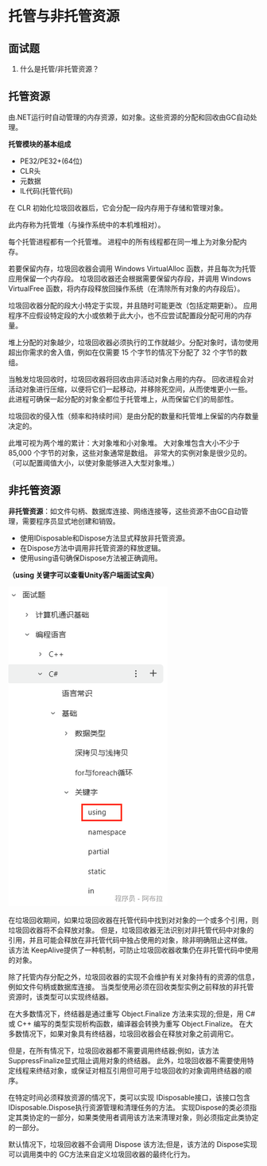 # 托管与非托管资源

## 面试题

1. 什么是托管/非托管资源？

## 托管资源

由.NET运行时自动管理的内存资源，如对象。这些资源的分配和回收由GC自动处理。

**托管模块的基本组成**

- PE32/PE32+(64位)
- CLR头
- 元数据
- IL代码(托管代码)

在 CLR 初始化垃圾回收器后，它会分配一段内存用于存储和管理对象。

此内存称为托管堆（与操作系统中的本机堆相对）。

每个托管进程都有一个托管堆。 进程中的所有线程都在同一堆上为对象分配内存。

若要保留内存，垃圾回收器会调用 Windows VirtualAlloc 函数，并且每次为托管应用保留一个内存段。 垃圾回收器还会根据需要保留内存段，并调用 Windows VirtualFree 函数，将内存段释放回操作系统（在清除所有对象的内存段后）。

垃圾回收器分配的段大小特定于实现，并且随时可能更改（包括定期更新）。 应用程序不应假设特定段的大小或依赖于此大小，也不应尝试配置段分配可用的内存量。

堆上分配的对象越少，垃圾回收器必须执行的工作就越少。分配对象时，请勿使用超出你需求的舍入值，例如在仅需要 15 个字节的情况下分配了 32 个字节的数组。

当触发垃圾回收时，垃圾回收器将回收由非活动对象占用的内存。 回收进程会对活动对象进行压缩，以便将它们一起移动，并移除死空间，从而使堆更小一些。 此进程可确保一起分配的对象全都位于托管堆上，从而保留它们的局部性。

垃圾回收的侵入性（频率和持续时间）是由分配的数量和托管堆上保留的内存数量决定的。

此堆可视为两个堆的累计：大对象堆和小对象堆。 大对象堆包含大小不少于 85,000 个字节的对象，这些对象通常是数组。 非常大的实例对象是很少见的。（可以配置阈值大小，以使对象能够进入大型对象堆。）

## 非托管资源

**非托管资源**：如文件句柄、数据库连接、网络连接等，这些资源不由GC自动管理，需要程序员显式地创建和销毁。

- 使用IDisposable和Dispose方法显式释放非托管资源。
- 在Dispose方法中调用非托管资源的释放逻辑。
- 使用using语句确保Dispose方法被正确调用。

**（using 关键字可以查看Unity客户端面试宝典）**

![img](assets/1753774654783-cbc017e6-b6f4-4684-a30d-4147915454de.png)

在垃圾回收期间，如果垃圾回收器在托管代码中找到对对象的一个或多个引用，则垃圾回收器将不会释放对象。 但是，垃圾回收器无法识别对非托管代码中对象的引用，并且可能会释放在非托管代码中独占使用的对象，除非明确阻止这样做。 该方法 KeepAlive提供了一种机制，可防止垃圾回收器收集仍在非托管代码中使用的对象。

除了托管内存分配之外，垃圾回收器的实现不会维护有关对象持有的资源的信息，例如文件句柄或数据库连接。 当类型使用必须在回收类型实例之前释放的非托管资源时，该类型可以实现终结器。

在大多数情况下，终结器是通过重写 Object.Finalize 方法来实现的;但是，用 C# 或 C++ 编写的类型实现析构函数，编译器会转换为重写 Object.Finalize。 在大多数情况下，如果对象具有终结器，垃圾回收器会在释放对象之前调用它。 	

但是，在所有情况下，垃圾回收器都不需要调用终结器;例如，该方法 SuppressFinalize显式阻止调用对象的终结器。 此外，垃圾回收器不需要使用特定线程来终结对象，或保证对相互引用但可用于垃圾回收的对象调用终结器的顺序。

在特定时间必须释放资源的情况下，类可以实现 IDisposable接口，该接口包含 IDisposable.Dispose执行资源管理和清理任务的方法。 实现Dispose的类必须指定其类协定的一部分，如果类使用者调用该方法来清理对象，则必须指定此类协定的一部分。 

默认情况下，垃圾回收器不会调用 Dispose 该方法;但是，该方法的 Dispose实现可以调用类中的 GC方法来自定义垃圾回收器的最终化行为。
